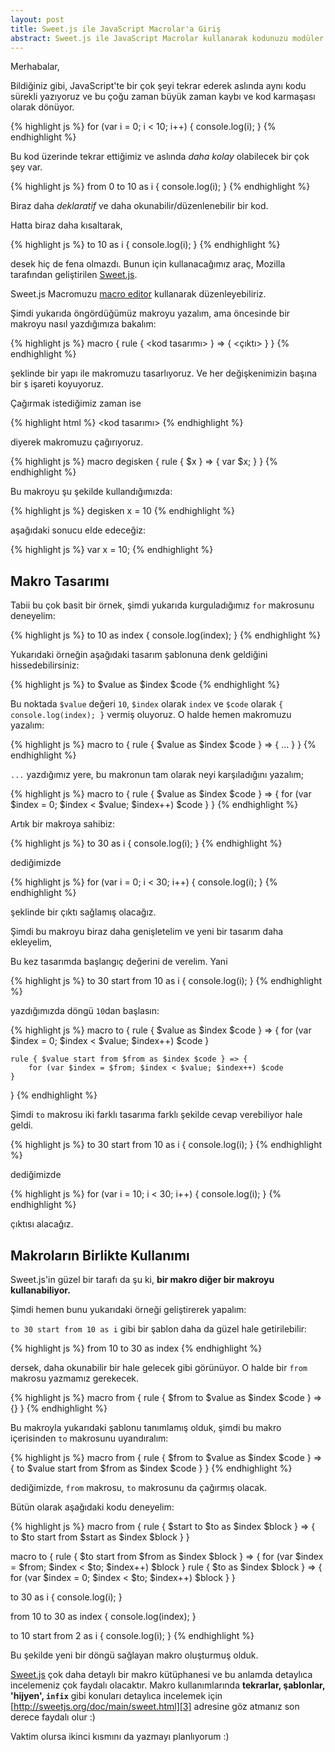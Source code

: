 ```yaml
---
layout: post
title: Sweet.js ile JavaScript Macrolar'a Giriş
abstract: Sweet.js ile JavaScript Macrolar kullanarak kodunuzu modüler hale getirin. Bu yazıda çok ufak bir giriş yapacağız :)
---
```


Merhabalar,

Bildiğiniz gibi, JavaScript'te bir çok şeyi tekrar ederek aslında aynı kodu sürekli yazıyoruz ve bu çoğu zaman büyük zaman kaybı ve kod karmaşası olarak dönüyor.

{% highlight js %}
for (var i = 0; i < 10; i++) {
    console.log(i);
}
{% endhighlight %}

Bu kod üzerinde tekrar ettiğimiz ve aslında *daha kolay* olabilecek bir çok şey var.

{% highlight js %}
from 0 to 10 as i {
    console.log(i);
}
{% endhighlight %}

Biraz daha *deklaratif* ve daha okunabilir/düzenlenebilir bir kod.

Hatta biraz daha kısaltarak,

{% highlight js %}
to 10 as i {
  console.log(i);
}
{% endhighlight %}

desek hiç de fena olmazdı. Bunun için kullanacağımız araç, Mozilla tarafından geliştirilen [Sweet.js][1].

Sweet.js Macromuzu [macro editor][2] kullanarak düzenleyebiliriz.

Şimdi yukarıda öngördüğümüz makroyu yazalım, ama öncesinde bir makroyu nasıl yazdığımıza bakalım:

{% highlight js %}
macro <isim> {
    rule { <kod tasarımı> } => { <çıktı> }
}
{% endhighlight %}

şeklinde bir yapı ile makromuzu tasarlıyoruz. Ve her değişkenimizin başına bir `$` işareti koyuyoruz.

Çağırmak istediğimiz zaman ise

{% highlight html %}
<isim> <kod tasarımı>
{% endhighlight %}

diyerek makromuzu çağırıyoruz.

{% highlight js %}
macro degisken {
    rule { $x } => { var $x; }
}
{% endhighlight %}

Bu makroyu şu şekilde kullandığımızda:

{% highlight js %}
degisken x = 10
{% endhighlight %}

aşağıdaki sonucu elde edeceğiz:

{% highlight js %}
var x = 10;
{% endhighlight %}

## Makro Tasarımı

Tabii bu çok basit bir örnek, şimdi yukarıda kurguladığımız `for` makrosunu deneyelim:

{% highlight js %}
to 10 as index {
    console.log(index);
}
{% endhighlight %}

Yukarıdaki örneğin aşağıdaki tasarım şablonuna denk geldiğini hissedebilirsiniz:

{% highlight js %}
to $value as $index $code
{% endhighlight %}

Bu noktada `$value` değeri `10`, `$index` olarak `index` ve `$code` olarak `{ console.log(index); }` vermiş oluyoruz. O halde hemen makromuzu yazalım:

{% highlight js %}
macro to {
    rule { $value as $index $code } => {
        ...
    }
}
{% endhighlight %}

`...` yazdığımız yere, bu makronun tam olarak neyi karşıladığını yazalım;

{% highlight js %}
macro to {
    rule { $value as $index $code } => {
        for (var $index = 0; $index < $value; $index++) $code
    }
}
{% endhighlight %}

Artık bir makroya sahibiz:

{% highlight js %}
to 30 as i {
    console.log(i);
}
{% endhighlight %}

dediğimizde

{% highlight js %}
for (var i = 0; i < 30; i++) {
    console.log(i);
}
{% endhighlight %}

şeklinde bir çıktı sağlamış olacağız.

Şimdi bu makroyu biraz daha genişletelim ve yeni bir tasarım daha ekleyelim,

Bu kez tasarımda başlangıç değerini de verelim. Yani

{% highlight js %}
to 30 start from 10 as i {
    console.log(i);
}
{% endhighlight %}

yazdığımızda döngü `10`dan başlasın:

{% highlight js %}
macro to {
    rule { $value as $index $code } => {
        for (var $index = 0; $index < $value; $index++) $code
    }

    rule { $value start from $from as $index $code } => {
        for (var $index = $from; $index < $value; $index++) $code
    }
}
{% endhighlight %}

Şimdi `to` makrosu iki farklı tasarıma farklı şekilde cevap verebiliyor hale geldi.

{% highlight js %}
to 30 start from 10 as i {
    console.log(i);
}
{% endhighlight %}

dediğimizde

{% highlight js %}
for (var i = 10; i < 30; i++) {
    console.log(i);
}
{% endhighlight %}

çıktısı alacağız.

## Makroların Birlikte Kullanımı

Sweet.js'in güzel bir tarafı da şu ki, **bir makro diğer bir makroyu kullanabiliyor.**

Şimdi hemen bunu yukarıdaki örneği geliştirerek yapalım:

`to 30 start from 10 as i` gibi bir şablon daha da güzel hale getirilebilir:

{% highlight js %}
from 10 to 30 as index
{% endhighlight %}

dersek, daha okunabilir bir hale gelecek gibi görünüyor. O halde bir `from` makrosu yazmamız gerekecek.

{% highlight js %}
macro from {
    rule { $from to $value as $index $code } => {}
}
{% endhighlight %}

Bu makroyla yukarıdaki şablonu tanımlamış olduk, şimdi bu makro içerisinden `to` makrosunu uyandıralım:

{% highlight js %}
macro from {
    rule { $from to $value as $index $code } => {
        to $value start from $from as $index $code
    }
}
{% endhighlight %}

dediğimizde, `from` makrosu, `to` makrosunu da çağırmış olacak.

Bütün olarak aşağıdaki kodu deneyelim:

{% highlight js %}
macro from {
    rule {
        $start to $to as $index $block
    } => {
        to $to start from $start as $index $block
    }
}

macro to {
    rule {
        $to start from $from as $index $block
    } => {
        for (var $index = $from; $index < $to; $index++) $block
    }
    rule {
        $to as $index $block
    } => {
        for (var $index = 0; $index < $to; $index++) $block
    }
}


to 30 as i {
    console.log(i);
}

from 10 to 30 as index {
    console.log(index);
}

to 10 start from 2 as i {
    console.log(i);
}
{% endhighlight %}

Bu şekilde yeni bir döngü sağlayan makro oluşturmuş olduk.

[Sweet.js][1] çok daha detaylı bir makro kütüphanesi ve bu anlamda detaylıca incelemeniz çok faydalı olacaktır. Makro kullanımlarında **tekrarlar, şablonlar, 'hijyen', `infix`** gibi konuları detaylıca incelemek için [http://sweetjs.org/doc/main/sweet.html][3] adresine göz atmanız son derece faydalı olur :)

Vaktim olursa ikinci kısmını da yazmayı planlıyorum :)

[1]: http://sweetjs.org
[2]: http://sweetjs.org/browser/editor.html
[3]: http://sweetjs.org/doc/main/sweet.html
